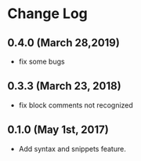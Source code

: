 # Change Log

## 0.4.0 (March 28,2019)
 - fix some bugs

## 0.3.3 (March 23, 2018)
  - fix block comments not recognized

## 0.1.0 (May 1st, 2017)
  - Add syntax and snippets feature.